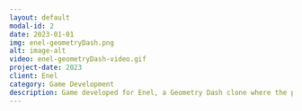 ```yaml
---
layout: default
modal-id: 2
date: 2023-01-01
img: enel-geometryDash.png
alt: image-alt
video: enel-geometryDash-video.gif
project-date: 2023
client: Enel
category: Game Development
description: Game developed for Enel, a Geometry Dash clone where the player must click on the screen in order to match the same tiles in order to score points. I was responsible of coding the entire game (Gameplay, UI, Backend Integration, Animations)
---
```

